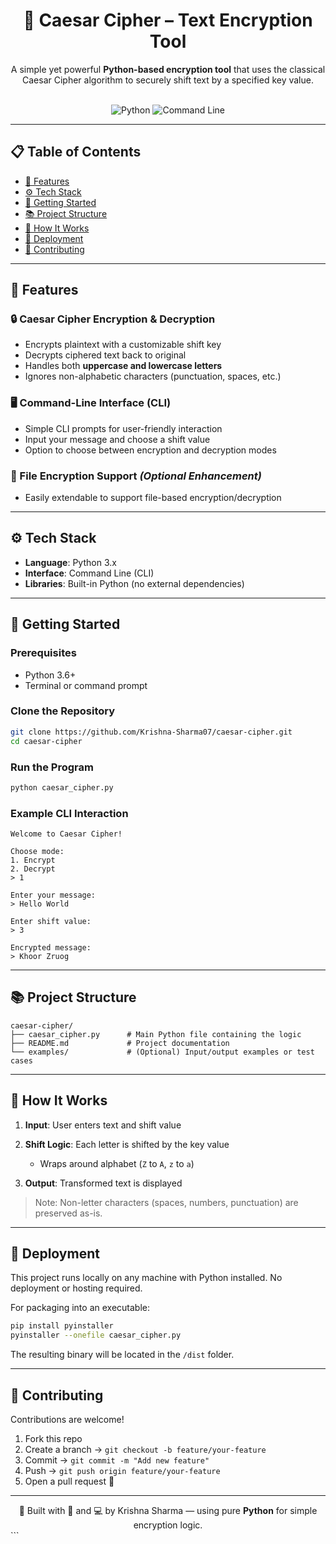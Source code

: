 <div align="center">
  <h1 align="center">🔐 Caesar Cipher – Text Encryption Tool</h1>
  <p align="center">
    A simple yet powerful <b>Python-based encryption tool</b> that uses the classical Caesar Cipher algorithm to securely shift text by a specified key value.
  </p>
  <br />


  <!-- Tech Badges -->
  <img src="https://img.shields.io/badge/-Python_3.10-blue?style=for-the-badge&logo=python&logoColor=white" alt="Python" />
  <img src="https://img.shields.io/badge/-CLI_Tool-black?style=for-the-badge&logo=gnu-bash&logoColor=white" alt="Command Line" />
</div>

---

## 📋 Table of Contents

- [🌟 Features](#features)
- [⚙️ Tech Stack](#tech-stack)
- [🚀 Getting Started](#getting-started)
- [📚 Project Structure](#project-structure)
- [🔄 How It Works](#how-it-works)
- [🚢 Deployment](#deployment)
- [🤝 Contributing](#contributing)

---

<a name="features"></a>

## 🌟 Features

### 🔒 Caesar Cipher Encryption & Decryption

- Encrypts plaintext with a customizable shift key
- Decrypts ciphered text back to original
- Handles both **uppercase and lowercase letters**
- Ignores non-alphabetic characters (punctuation, spaces, etc.)

### 🖥️ Command-Line Interface (CLI)

- Simple CLI prompts for user-friendly interaction
- Input your message and choose a shift value
- Option to choose between encryption and decryption modes

### 📂 File Encryption Support *(Optional Enhancement)*

- Easily extendable to support file-based encryption/decryption

---

<a name="tech-stack"></a>

## ⚙️ Tech Stack

- **Language**: Python 3.x
- **Interface**: Command Line (CLI)
- **Libraries**: Built-in Python (no external dependencies)

---

<a name="getting-started"></a>

## 🚀 Getting Started

### **Prerequisites**

- Python 3.6+
- Terminal or command prompt

### **Clone the Repository**

```bash
git clone https://github.com/Krishna-Sharma07/caesar-cipher.git
cd caesar-cipher
````

### **Run the Program**

```bash
python caesar_cipher.py
```

### Example CLI Interaction

```
Welcome to Caesar Cipher!

Choose mode:
1. Encrypt
2. Decrypt
> 1

Enter your message:
> Hello World

Enter shift value:
> 3

Encrypted message:
> Khoor Zruog
```

---

<a name="project-structure"></a>

## 📚 Project Structure

```
caesar-cipher/
├── caesar_cipher.py      # Main Python file containing the logic
├── README.md             # Project documentation
└── examples/             # (Optional) Input/output examples or test cases
```

---

<a name="how-it-works"></a>

## 🔄 How It Works

1. **Input**: User enters text and shift value
2. **Shift Logic**: Each letter is shifted by the key value

   * Wraps around alphabet (`Z` to `A`, `z` to `a`)
3. **Output**: Transformed text is displayed

> Note: Non-letter characters (spaces, numbers, punctuation) are preserved as-is.

---

<a name="deployment"></a>

## 🚢 Deployment

This project runs locally on any machine with Python installed. No deployment or hosting required.

For packaging into an executable:

```bash
pip install pyinstaller
pyinstaller --onefile caesar_cipher.py
```

The resulting binary will be located in the `/dist` folder.

---

<a name="contributing"></a>

## 🤝 Contributing

Contributions are welcome!

1. Fork this repo
2. Create a branch → `git checkout -b feature/your-feature`
3. Commit → `git commit -m "Add new feature"`
4. Push → `git push origin feature/your-feature`
5. Open a pull request 🚀

---

<div align="center">
  🔐 Built with 🧠 and 💻 by Krishna Sharma — using pure <strong>Python</strong> for simple encryption logic.
</div>
```
